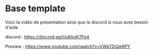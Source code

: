 # Base template 

Voici la vidéo de présentation ainsi que le discord si vous avez besoin d'aide

discord : https://discord.gg/UuKkvK7Fp4

Preview : https://www.youtube.com/watch?v=VWkTDQie6PY
